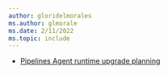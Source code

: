 ```yaml
---
author: gloridelmorales
ms.author: glmorale
ms.date: 2/11/2022
ms.topic: include
---
```


- [Pipelines Agent runtime upgrade planning](#pipelines-agent-runtime-upgrade-planning)